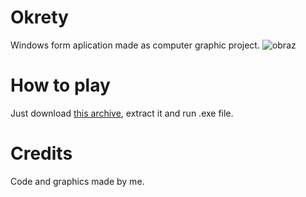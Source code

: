 # Okrety
Windows form aplication made as computer graphic project.
![obraz](https://github.com/user-attachments/assets/f872a1dc-752a-48cc-afae-58197cbda5da)

# How to play
Just download <a href="release/Okrety.zip">this archive</a>, extract it and run .exe file.

# Credits
Code and graphics made by me.
